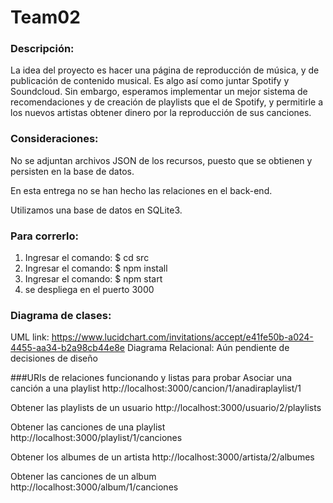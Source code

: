 # Team02
### Descripción:
La idea del proyecto es hacer una página de reproducción de música, y de publicación de contenido musical. Es algo así como juntar Spotify y Soundcloud. Sin embargo, esperamos implementar un mejor sistema de recomendaciones y de creación de playlists que el de Spotify, y permitirle a los nuevos artistas obtener dinero por la reproducción de sus canciones.

### Consideraciones:

No se adjuntan archivos JSON de los recursos, puesto que se obtienen y persisten en la base de datos.

En esta entrega no se han hecho las relaciones en el back-end.

Utilizamos una base de datos en SQLite3.

### Para correrlo:

1. Ingresar el comando: $ cd src
2. Ingresar el comando: $ npm install
3. Ingresar el comando: $ npm start
4. se despliega en el puerto 3000

### Diagrama de clases:
UML link: https://www.lucidchart.com/invitations/accept/e41fe50b-a024-4455-aa34-b2a98cb44e8e
Diagrama Relacional: Aún pendiente de decisiones de diseño

###URIs de relaciones funcionando y listas para probar
Asociar una canción a una playlist
http://localhost:3000/cancion/1/anadiraplaylist/1

Obtener las playlists de un usuario
http://localhost:3000/usuario/2/playlists

Obtener las canciones de una playlist
http://localhost:3000/playlist/1/canciones

Obtener los albumes de un artista
http://localhost:3000/artista/2/albumes

Obtener las canciones de un album
http://localhost:3000/album/1/canciones
